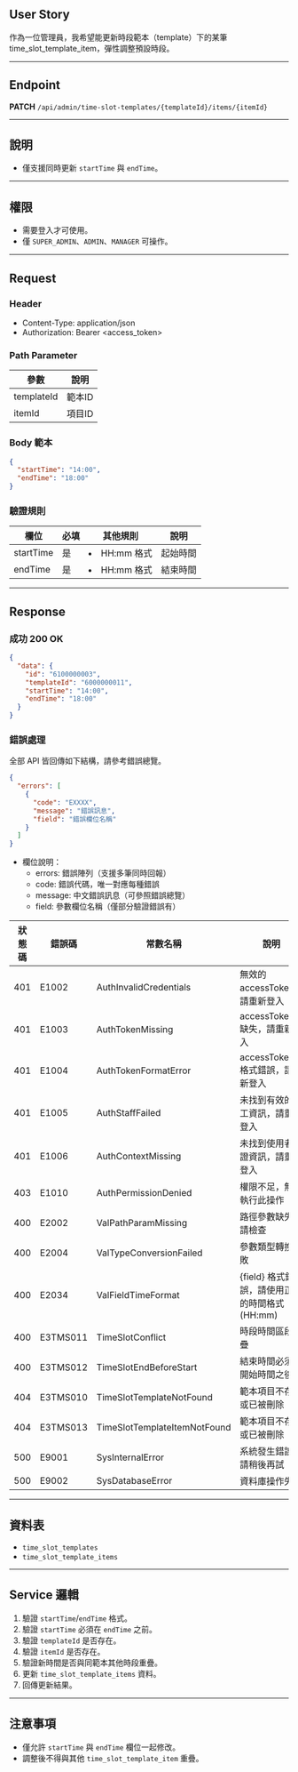 ## User Story

作為一位管理員，我希望能更新時段範本（template）下的某筆 time_slot_template_item，彈性調整預設時段。

---

## Endpoint

**PATCH** `/api/admin/time-slot-templates/{templateId}/items/{itemId}`

---

## 說明

- 僅支援同時更新 `startTime` 與 `endTime`。

---

## 權限

- 需要登入才可使用。
- 僅 `SUPER_ADMIN`、`ADMIN`、`MANAGER` 可操作。

---

## Request

### Header

- Content-Type: application/json
- Authorization: Bearer <access_token>

### Path Parameter

| 參數       | 說明   |
| ---------- | ------ |
| templateId | 範本ID |
| itemId     | 項目ID |

### Body 範本

```json
{
  "startTime": "14:00",
  "endTime": "18:00"
}
```

### 驗證規則

| 欄位      | 必填 | 其他規則       | 說明     |
| --------- | ---- | -------------- | -------- |
| startTime | 是   | <li>HH:mm 格式 | 起始時間 |
| endTime   | 是   | <li>HH:mm 格式 | 結束時間 |

---

## Response

### 成功 200 OK

```json
{
  "data": {
    "id": "6100000003",
    "templateId": "6000000011",
    "startTime": "14:00",
    "endTime": "18:00"
  }
}
```

### 錯誤處理

全部 API 皆回傳如下結構，請參考錯誤總覽。

```json
{
  "errors": [
    {
      "code": "EXXXX",
      "message": "錯誤訊息",
      "field": "錯誤欄位名稱"
    }
  ]
}
```

- 欄位說明：
  - errors: 錯誤陣列（支援多筆同時回報）
  - code: 錯誤代碼，唯一對應每種錯誤
  - message: 中文錯誤訊息（可參照錯誤總覽）
  - field: 參數欄位名稱（僅部分驗證錯誤有）

| 狀態碼 | 錯誤碼   | 常數名稱                     | 說明                                           |
| ------ | -------- | ---------------------------- | ---------------------------------------------- |
| 401    | E1002    | AuthInvalidCredentials       | 無效的 accessToken，請重新登入                 |
| 401    | E1003    | AuthTokenMissing             | accessToken 缺失，請重新登入                   |
| 401    | E1004    | AuthTokenFormatError         | accessToken 格式錯誤，請重新登入               |
| 401    | E1005    | AuthStaffFailed              | 未找到有效的員工資訊，請重新登入               |
| 401    | E1006    | AuthContextMissing           | 未找到使用者認證資訊，請重新登入               |
| 403    | E1010    | AuthPermissionDenied         | 權限不足，無法執行此操作                       |
| 400    | E2002    | ValPathParamMissing          | 路徑參數缺失，請檢查                           |
| 400    | E2004    | ValTypeConversionFailed      | 參數類型轉換失敗                               |
| 400    | E2034    | ValFieldTimeFormat           | {field} 格式錯誤，請使用正確的時間格式 (HH:mm) |
| 400    | E3TMS011 | TimeSlotConflict             | 時段時間區段重疊                               |
| 400    | E3TMS012 | TimeSlotEndBeforeStart       | 結束時間必須在開始時間之後                     |
| 404    | E3TMS010 | TimeSlotTemplateNotFound     | 範本項目不存在或已被刪除                       |
| 404    | E3TMS013 | TimeSlotTemplateItemNotFound | 範本項目不存在或已被刪除                       |
| 500    | E9001    | SysInternalError             | 系統發生錯誤，請稍後再試                       |
| 500    | E9002    | SysDatabaseError             | 資料庫操作失敗                                 |

---

## 資料表

- `time_slot_templates`
- `time_slot_template_items`

---

## Service 邏輯

1. 驗證 `startTime`/`endTime` 格式。
2. 驗證 `startTime` 必須在 `endTime` 之前。
3. 驗證 `templateId` 是否存在。
4. 驗證 `itemId` 是否存在。
5. 驗證新時間是否與同範本其他時段重疊。
6. 更新 `time_slot_template_items` 資料。
7. 回傳更新結果。

---

## 注意事項

- 僅允許 `startTime` 與 `endTime` 欄位一起修改。
- 調整後不得與其他 `time_slot_template_item` 重疊。
